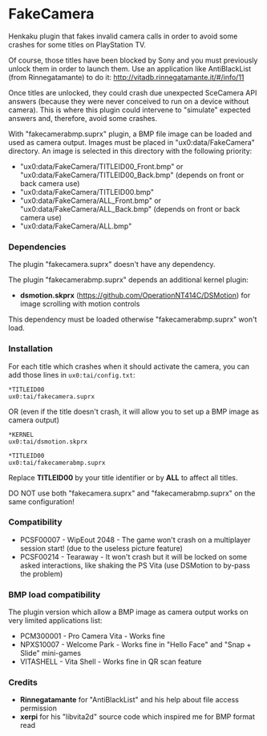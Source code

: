 # FakeCamera

Henkaku plugin that fakes invalid camera calls in order to avoid some crashes for some titles on PlayStation TV.

Of course, those titles have been blocked by Sony and you must previously unlock them in order to launch them.
Use an application like AntiBlackList (from Rinnegatamante) to do it:
http://vitadb.rinnegatamante.it/#/info/11

Once titles are unlocked, they could crash due unexpected SceCamera API answers (because they were never conceived to run on a device without camera). This is where this plugin could intervene to "simulate" expected answers and, therefore, avoid some crashes.

With "fakecamerabmp.suprx" plugin, a BMP file image can be loaded and used as camera output. Images must be placed in "ux0:data/FakeCamera" directory. An image is selected in this directory with the following priority:
 * "ux0:data/FakeCamera/TITLEID00_Front.bmp" or "ux0:data/FakeCamera/TITLEID00_Back.bmp" (depends on front or back camera use)
 * "ux0:data/FakeCamera/TITLEID00.bmp"
 * "ux0:data/FakeCamera/ALL_Front.bmp" or "ux0:data/FakeCamera/ALL_Back.bmp" (depends on front or back camera use)
 * "ux0:data/FakeCamera/ALL.bmp"


### Dependencies

The plugin "fakecamera.suprx" doesn't have any dependency.

The plugin "fakecamerabmp.suprx" depends an additional kernel plugin:
 * **dsmotion.skprx** (https://github.com/OperationNT414C/DSMotion) for image scrolling with motion controls
 
This dependency must be loaded otherwise "fakecamerabmp.suprx" won't load.


### Installation

For each title which crashes when it should activate the camera, you can add those lines in `ux0:tai/config.txt`:

```
*TITLEID00
ux0:tai/fakecamera.suprx
```

OR (even if the title doesn't crash, it will allow you to set up a BMP image as camera output)

```
*KERNEL
ux0:tai/dsmotion.skprx

*TITLEID00
ux0:tai/fakecamerabmp.suprx
```

Replace **TITLEID00** by your title identifier or by **ALL** to affect all titles.

DO NOT use both "fakecamera.suprx" and "fakecamerabmp.suprx" on the same configuration!


### Compatibility

 * PCSF00007 - WipEout 2048 - The game won't crash on a multiplayer session start! (due to the useless picture feature)
 * PCSF00214 - Tearaway - It won't crash but it will be locked on some asked interactions, like shaking the PS Vita (use DSMotion to by-pass the problem)


### BMP load compatibility

The plugin version which allow a BMP image as camera output works on very limited applications list:
 * PCM300001 - Pro Camera Vita - Works fine
 * NPXS10007 - Welcome Park - Works fine in "Hello Face" and "Snap + Slide" mini-games
 * VITASHELL - Vita Shell - Works fine in QR scan feature


### Credits

 * **Rinnegatamante** for "AntiBlackList" and his help about file access permission
 * **xerpi** for his "libvita2d" source code which inspired me for BMP format read
